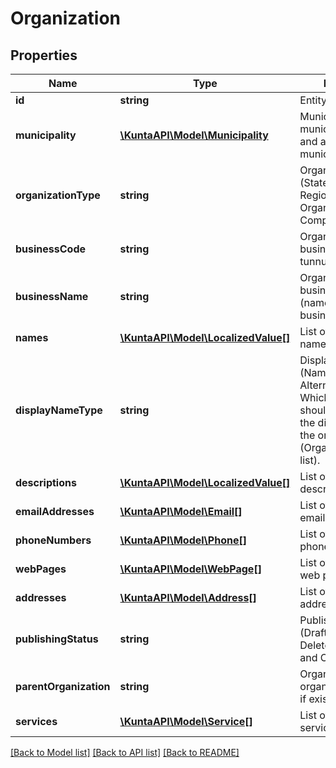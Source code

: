 # Organization

## Properties
Name | Type | Description | Notes
------------ | ------------- | ------------- | -------------
**id** | **string** | Entity identifier. | [optional] 
**municipality** | [**\KuntaAPI\Model\Municipality**](Municipality.md) | Municipality including municipality code and a localized list of municipality names. | [optional] 
**organizationType** | **string** | Organization type (State, Municipality, RegionalOrganization, Organization, Company). | [optional] 
**businessCode** | **string** | Organization business code (Y-tunnus). | [optional] 
**businessName** | **string** | Organization business name (name used for business code). | [optional] 
**names** | [**\KuntaAPI\Model\LocalizedValue[]**](LocalizedValue.md) | List of organization names. | [optional] 
**displayNameType** | **string** | Display name type (Name or AlternateName). Which name type should be used as the display name for the organization (OrganizationNames list). | [optional] 
**descriptions** | [**\KuntaAPI\Model\LocalizedValue[]**](LocalizedValue.md) | List of organizations descriptions. | [optional] 
**emailAddresses** | [**\KuntaAPI\Model\Email[]**](Email.md) | List of organizations email addresses. | [optional] 
**phoneNumbers** | [**\KuntaAPI\Model\Phone[]**](Phone.md) | List of organizations phone numbers. | [optional] 
**webPages** | [**\KuntaAPI\Model\WebPage[]**](WebPage.md) | List of organizations web pages. | [optional] 
**addresses** | [**\KuntaAPI\Model\Address[]**](Address.md) | List of organizations addresses. | [optional] 
**publishingStatus** | **string** | Publishing status (Draft, Published, Deleted, Modified and OldPublished). | [optional] 
**parentOrganization** | **string** | Organizations parent organization identifier if exists. | [optional] 
**services** | [**\KuntaAPI\Model\Service[]**](Service.md) | List of organizations services. | [optional] 

[[Back to Model list]](../README.md#documentation-for-models) [[Back to API list]](../README.md#documentation-for-api-endpoints) [[Back to README]](../README.md)


